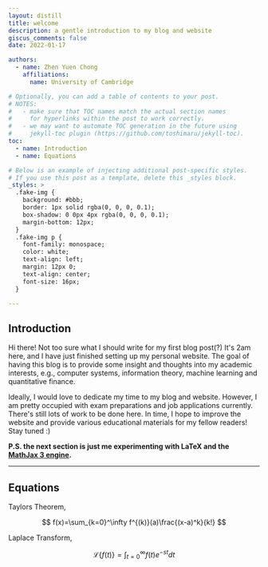 ```yaml
---
layout: distill
title: welcome
description: a gentle introduction to my blog and website
giscus_comments: false
date: 2022-01-17

authors:
  - name: Zhen Yuen Chong
    affiliations:
      name: University of Cambridge

# Optionally, you can add a table of contents to your post.
# NOTES:
#   - make sure that TOC names match the actual section names
#     for hyperlinks within the post to work correctly.
#   - we may want to automate TOC generation in the future using
#     jekyll-toc plugin (https://github.com/toshimaru/jekyll-toc).
toc:
  - name: Introduction
  - name: Equations

# Below is an example of injecting additional post-specific styles.
# If you use this post as a template, delete this _styles block.
_styles: >
  .fake-img {
    background: #bbb;
    border: 1px solid rgba(0, 0, 0, 0.1);
    box-shadow: 0 0px 4px rgba(0, 0, 0, 0.1);
    margin-bottom: 12px;
  }
  .fake-img p {
    font-family: monospace;
    color: white;
    text-align: left;
    margin: 12px 0;
    text-align: center;
    font-size: 16px;
  }

---
```

## Introduction

Hi there! Not too sure what I should write for my first blog post(?) It's 2am here, and I have just finished setting up my personal website. The goal of having this blog is to provide some insight and thoughts into my academic interests, e.g., computer systems, information theory, machine learning and quantitative finance.

Ideally, I would love to dedicate my time to my blog and website. However, I am pretty occupied with exam preparations and job applications currently. There's still lots of work to be done here. In time, I hope to improve the website and provide various educational materials for my fellow readers! Stay tuned :)

**P.S. the next section is just me experimenting with LaTeX and the [MathJax 3 engine](https://docs.mathjax.org/en/latest/index.html).**

***
## Equations

Taylors Theorem,

$$
f(x)=\sum_{k=0}^\infty f^{(k)}(a)\frac{(x-a)^k}{k!}
$$

Laplace Transform,

$$
\mathcal{L}\{f(t)\}=\int_{t=0}^{\infty}f(t)e^{-st}dt
$$